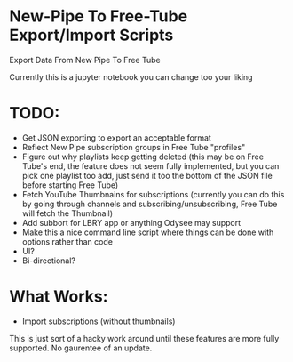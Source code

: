 # New-Pipe To Free-Tube Export/Import Scripts
Export Data From New Pipe To Free Tube

Currently this is a jupyter notebook you can change too your liking

# TODO: 
 - Get JSON exporting to export an acceptable format
 - Reflect New Pipe subscription groups in Free Tube "profiles"
 - Figure out why playlists keep getting deleted (this may be on Free Tube's end, the feature does not seem fully implemented, but you can pick one playlist too add, just send it too the bottom of the JSON file before starting Free Tube)
- Fetch YouTube Thumbnains for subscriptions (currently you can do this by going through channels and subscribing/unsubscribing, Free Tube will fetch the Thumbnail)
- Add subbort for LBRY app or anything Odysee may support
- Make this a nice command line script where things can be done with options rather than code
- UI?
- Bi-directional?

# What Works: 
- Import subscriptions (without thumbnails)

This is just sort of a hacky work around until these features are more fully supported. No gaurentee of an update.
